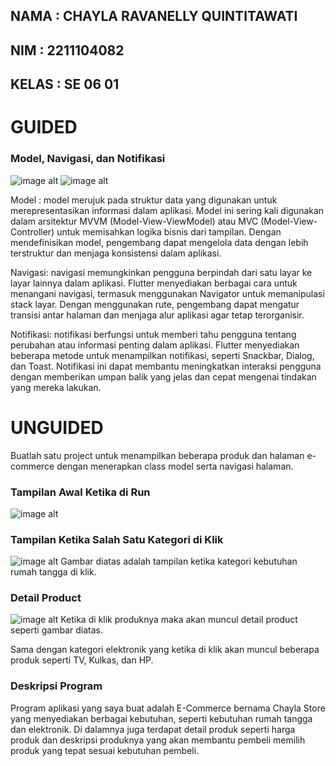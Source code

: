 ## NAMA : CHAYLA RAVANELLY QUINTITAWATI 
## NIM : 2211104082
## KELAS : SE 06 01

# GUIDED
### Model, Navigasi, dan Notifikasi
![image alt ](<https://github.com/chaylaz/Foto_Praktikum/blob/main/pertemuan7/GUIDED/1.png>)
![image alt ](<https://github.com/chaylaz/Foto_Praktikum/blob/main/pertemuan7/GUIDED/2.png>)

Model : model merujuk pada struktur data yang digunakan untuk merepresentasikan informasi dalam aplikasi. Model ini sering kali digunakan dalam arsitektur MVVM (Model-View-ViewModel) atau MVC (Model-View-Controller) untuk memisahkan logika bisnis dari tampilan. Dengan mendefinisikan model, pengembang dapat mengelola data dengan lebih terstruktur dan menjaga konsistensi dalam aplikasi.

Navigasi: navigasi memungkinkan pengguna berpindah dari satu layar ke layar lainnya dalam aplikasi. Flutter menyediakan berbagai cara untuk menangani navigasi, termasuk menggunakan Navigator untuk memanipulasi stack layar. Dengan menggunakan rute, pengembang dapat mengatur transisi antar halaman dan menjaga alur aplikasi agar tetap terorganisir.

Notifikasi: notifikasi berfungsi untuk memberi tahu pengguna tentang perubahan atau informasi penting dalam aplikasi. Flutter menyediakan beberapa metode untuk menampilkan notifikasi, seperti Snackbar, Dialog, dan Toast. Notifikasi ini dapat membantu meningkatkan interaksi pengguna dengan memberikan umpan balik yang jelas dan cepat mengenai tindakan yang mereka lakukan.



# UNGUIDED
Buatlah satu project untuk menampilkan beberapa produk dan halaman e-commerce dengan menerapkan class model serta navigasi halaman.

### Tampilan Awal Ketika di Run 
![image alt ](<https://github.com/chaylaz/Foto_Praktikum/blob/main/pertemuan7/UNGUIDED/HomePage.png>)

### Tampilan Ketika Salah Satu Kategori di Klik
![image alt ](<https://github.com/chaylaz/Foto_Praktikum/blob/main/pertemuan7/UNGUIDED/Page%20Kebutuhan%20Rumah%20Tangga.png>)
Gambar diatas adalah tampilan ketika kategori kebutuhan rumah tangga di klik. 

### Detail Product
![image alt ](<https://github.com/chaylaz/Foto_Praktikum/blob/main/pertemuan7/UNGUIDED/Detail%20Produk.png>)
Ketika di klik produknya maka akan muncul detail product seperti gambar diatas. 

Sama dengan kategori elektronik yang ketika di klik akan muncul beberapa produk seperti TV, Kulkas, dan HP. 

### Deskripsi Program 
Program aplikasi yang saya buat adalah E-Commerce bernama Chayla Store yang menyediakan berbagai kebutuhan, seperti kebutuhan rumah tangga dan elektronik. Di dalamnya juga terdapat detail produk seperti harga produk dan deskripsi produknya yang akan membantu pembeli memilih produk yang tepat sesuai kebutuhan pembeli.